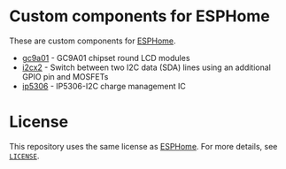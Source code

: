 # Custom components for ESPHome

These are custom components for [ESPHome][esphome].

* [gc9a01](components/gc9a01/) - GC9A01 chipset round LCD modules
* [i2cx2](components/i2cx2/) - Switch between two I2C data (SDA) lines using an
  additional GPIO pin and MOSFETs
* [ip5306](components/ip5306/) - IP5306-I2C charge management IC

# License

This repository uses the same license as [ESPHome][esphome]. For more details,
see [`LICENSE`](/LICENSE).


[esphome]: https://esphome.io/
